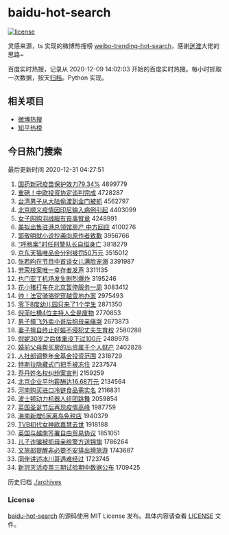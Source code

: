 # baidu-hot-search

[![license](https://img.shields.io/github/license/Arrackisarookie/baidu-hot-search)](https://github.com/Arrackisarookie/baidu-hot-search/blob/master/LICENSE)

灵感来源，ts 实现的微博热搜榜 [weibo-trending-hot-search](https://github.com/justjavac/weibo-trending-hot-search)，感谢[迷渡](https://github.com/justjavac)大佬的思路~

百度实时热搜，记录从 2020-12-09 14:02:03 开始的百度实时热搜。每小时抓取一次数据，按天[归档](./archives)。Python 实现。

## 相关项目
+ [微博热搜](https://github.com/Arrackisarookie/weibo-hot-search)
+ [知乎热榜](https://github.com/Arrackisarookie/zhihu-top-search)

## 今日热门搜索

<!-- Rank Begin -->

最后更新时间 2020-12-31 04:27:51

1. [国药新冠疫苗保护效力79.34%](http://www.baidu.com/baidu?cl=3&tn=SE_baiduhomet8_jmjb7mjw&rsv_dl=fyb_top&fr=top1000&wd=%B9%FA%D2%A9%D0%C2%B9%DA%D2%DF%C3%E7%B1%A3%BB%A4%D0%A7%C1%A679.34%25) 4899779
1. [重磅！中欧投资协定谈判完成](http://www.baidu.com/baidu?cl=3&tn=SE_baiduhomet8_jmjb7mjw&rsv_dl=fyb_top&fr=top1000&wd=%D6%D8%B0%F5%A3%A1%D6%D0%C5%B7%CD%B6%D7%CA%D0%AD%B6%A8%CC%B8%C5%D0%CD%EA%B3%C9) 4728287
1. [台湾男子从大陆偷渡到金门被抓](http://www.baidu.com/baidu?cl=3&tn=SE_baiduhomet8_jmjb7mjw&rsv_dl=fyb_top&fr=top1000&wd=%CC%A8%CD%E5%C4%D0%D7%D3%B4%D3%B4%F3%C2%BD%CD%B5%B6%C9%B5%BD%BD%F0%C3%C5%B1%BB%D7%A5) 4562797
1. [北京顺义疫情因印尼输入病例引起](http://www.baidu.com/baidu?cl=3&tn=SE_baiduhomet8_jmjb7mjw&rsv_dl=fyb_top&fr=top1000&wd=%B1%B1%BE%A9%CB%B3%D2%E5%D2%DF%C7%E9%D2%F2%D3%A1%C4%E1%CA%E4%C8%EB%B2%A1%C0%FD%D2%FD%C6%F0) 4403099
1. [女子网购羽绒服有丧事臂章](http://www.baidu.com/baidu?cl=3&tn=SE_baiduhomet8_jmjb7mjw&rsv_dl=fyb_top&fr=top1000&wd=%C5%AE%D7%D3%CD%F8%B9%BA%D3%F0%C8%DE%B7%FE%D3%D0%C9%A5%CA%C2%B1%DB%D5%C2) 4248991
1. [美拟出售驻港总领馆房产 中方回应](http://www.baidu.com/baidu?cl=3&tn=SE_baiduhomet8_jmjb7mjw&rsv_dl=fyb_top&fr=top1000&wd=%C3%C0%C4%E2%B3%F6%CA%DB%D7%A4%B8%DB%D7%DC%C1%EC%B9%DD%B7%BF%B2%FA%20%D6%D0%B7%BD%BB%D8%D3%A6) 4100276
1. [郭敬明就小说抄袭向原作者致歉](http://www.baidu.com/baidu?cl=3&tn=SE_baiduhomet8_jmjb7mjw&rsv_dl=fyb_top&fr=top1000&wd=%B9%F9%BE%B4%C3%F7%BE%CD%D0%A1%CB%B5%B3%AD%CF%AE%CF%F2%D4%AD%D7%F7%D5%DF%D6%C2%C7%B8) 3956766
1. [“呼格案”时任刑警队长自缢身亡](http://www.baidu.com/baidu?cl=3&tn=SE_baiduhomet8_jmjb7mjw&rsv_dl=fyb_top&fr=top1000&wd=%A1%B0%BA%F4%B8%F1%B0%B8%A1%B1%CA%B1%C8%CE%D0%CC%BE%AF%B6%D3%B3%A4%D7%D4%E7%CB%C9%ED%CD%F6) 3818279
1. [京东天猫唯品会分别被罚50万元](http://www.baidu.com/baidu?cl=3&tn=SE_baiduhomet8_jmjb7mjw&rsv_dl=fyb_top&fr=top1000&wd=%BE%A9%B6%AB%CC%EC%C3%A8%CE%A8%C6%B7%BB%E1%B7%D6%B1%F0%B1%BB%B7%A350%CD%F2%D4%AA) 3515012
1. [张若昀在节目中首谈女儿满脸宠溺](http://www.baidu.com/baidu?cl=3&tn=SE_baiduhomet8_jmjb7mjw&rsv_dl=fyb_top&fr=top1000&wd=%D5%C5%C8%F4%EA%C0%D4%DA%BD%DA%C4%BF%D6%D0%CA%D7%CC%B8%C5%AE%B6%F9%C2%FA%C1%B3%B3%E8%C4%E7) 3391987
1. [劳荣枝案唯一幸存者发声](http://www.baidu.com/baidu?cl=3&tn=SE_baiduhomet8_jmjb7mjw&rsv_dl=fyb_top&fr=top1000&wd=%C0%CD%C8%D9%D6%A6%B0%B8%CE%A8%D2%BB%D0%D2%B4%E6%D5%DF%B7%A2%C9%F9) 3311135
1. [也门亚丁机场发生剧烈爆炸](http://www.baidu.com/baidu?cl=3&tn=SE_baiduhomet8_jmjb7mjw&rsv_dl=fyb_top&fr=top1000&wd=%D2%B2%C3%C5%D1%C7%B6%A1%BB%FA%B3%A1%B7%A2%C9%FA%BE%E7%C1%D2%B1%AC%D5%A8) 3195246
1. [花小猪打车在北京暂停服务一周](http://www.baidu.com/baidu?cl=3&tn=SE_baiduhomet8_jmjb7mjw&rsv_dl=fyb_top&fr=top1000&wd=%BB%A8%D0%A1%D6%ED%B4%F2%B3%B5%D4%DA%B1%B1%BE%A9%D4%DD%CD%A3%B7%FE%CE%F1%D2%BB%D6%DC) 3083412
1. [帅！法官骑骆驼穿越雪地办案](http://www.baidu.com/baidu?cl=3&tn=SE_baiduhomet8_jmjb7mjw&rsv_dl=fyb_top&fr=top1000&wd=%CB%A7%A3%A1%B7%A8%B9%D9%C6%EF%C2%E6%CD%D5%B4%A9%D4%BD%D1%A9%B5%D8%B0%EC%B0%B8) 2975493
1. [零下8度幼儿园只来了1个学生](http://www.baidu.com/baidu?cl=3&tn=SE_baiduhomet8_jmjb7mjw&rsv_dl=fyb_top&fr=top1000&wd=%C1%E3%CF%C28%B6%C8%D3%D7%B6%F9%D4%B0%D6%BB%C0%B4%C1%CB1%B8%F6%D1%A7%C9%FA) 2871350
1. [倪萍吐槽4位主持人全是废物](http://www.baidu.com/baidu?cl=3&tn=SE_baiduhomet8_jmjb7mjw&rsv_dl=fyb_top&fr=top1000&wd=%C4%DF%C6%BC%CD%C2%B2%DB4%CE%BB%D6%F7%B3%D6%C8%CB%C8%AB%CA%C7%B7%CF%CE%EF) 2770853
1. [男子撞飞外卖小哥后抱母亲痛哭](http://www.baidu.com/baidu?cl=3&tn=SE_baiduhomet8_jmjb7mjw&rsv_dl=fyb_top&fr=top1000&wd=%C4%D0%D7%D3%D7%B2%B7%C9%CD%E2%C2%F4%D0%A1%B8%E7%BA%F3%B1%A7%C4%B8%C7%D7%CD%B4%BF%DE) 2673873
1. [妻子擅自终止妊娠不侵犯丈夫生育权](http://www.baidu.com/baidu?cl=3&tn=SE_baiduhomet8_jmjb7mjw&rsv_dl=fyb_top&fr=top1000&wd=%C6%DE%D7%D3%C9%C3%D7%D4%D6%D5%D6%B9%C8%D1%C9%EF%B2%BB%C7%D6%B7%B8%D5%C9%B7%F2%C9%FA%D3%FD%C8%A8) 2580288
1. [倪妮30岁之后体重没下过100斤](http://www.baidu.com/baidu?cl=3&tn=SE_baiduhomet8_jmjb7mjw&rsv_dl=fyb_top&fr=top1000&wd=%C4%DF%C4%DD30%CB%EA%D6%AE%BA%F3%CC%E5%D6%D8%C3%BB%CF%C2%B9%FD100%BD%EF) 2489978
1. [婚前父母帮买房的出资属于个人财产](http://www.baidu.com/baidu?cl=3&tn=SE_baiduhomet8_jmjb7mjw&rsv_dl=fyb_top&fr=top1000&wd=%BB%E9%C7%B0%B8%B8%C4%B8%B0%EF%C2%F2%B7%BF%B5%C4%B3%F6%D7%CA%CA%F4%D3%DA%B8%F6%C8%CB%B2%C6%B2%FA) 2402828
1. [人社部调整年金基金投资范围](http://www.baidu.com/baidu?cl=3&tn=SE_baiduhomet8_jmjb7mjw&rsv_dl=fyb_top&fr=top1000&wd=%C8%CB%C9%E7%B2%BF%B5%F7%D5%FB%C4%EA%BD%F0%BB%F9%BD%F0%CD%B6%D7%CA%B7%B6%CE%A7) 2318729
1. [特斯拉隐藏式门把手被冻住](http://www.baidu.com/baidu?cl=3&tn=SE_baiduhomet8_jmjb7mjw&rsv_dl=fyb_top&fr=top1000&wd=%CC%D8%CB%B9%C0%AD%D2%FE%B2%D8%CA%BD%C3%C5%B0%D1%CA%D6%B1%BB%B6%B3%D7%A1) 2237574
1. [乔丹姓名权纠纷案宣判](http://www.baidu.com/baidu?cl=3&tn=SE_baiduhomet8_jmjb7mjw&rsv_dl=fyb_top&fr=top1000&wd=%C7%C7%B5%A4%D0%D5%C3%FB%C8%A8%BE%C0%B7%D7%B0%B8%D0%FB%C5%D0) 2159259
1. [北京企业平均薪酬达16.68万元](http://www.baidu.com/baidu?cl=3&tn=SE_baiduhomet8_jmjb7mjw&rsv_dl=fyb_top&fr=top1000&wd=%B1%B1%BE%A9%C6%F3%D2%B5%C6%BD%BE%F9%D0%BD%B3%EA%B4%EF16.68%CD%F2%D4%AA) 2134564
1. [河南购买进口冷链食品需实名](http://www.baidu.com/baidu?cl=3&tn=SE_baiduhomet8_jmjb7mjw&rsv_dl=fyb_top&fr=top1000&wd=%BA%D3%C4%CF%B9%BA%C2%F2%BD%F8%BF%DA%C0%E4%C1%B4%CA%B3%C6%B7%D0%E8%CA%B5%C3%FB) 2116831
1. [波士顿动力机器人组团跳舞](http://www.baidu.com/baidu?cl=3&tn=SE_baiduhomet8_jmjb7mjw&rsv_dl=fyb_top&fr=top1000&wd=%B2%A8%CA%BF%B6%D9%B6%AF%C1%A6%BB%FA%C6%F7%C8%CB%D7%E9%CD%C5%CC%F8%CE%E8) 2059854
1. [英国圣诞节后再现疫情高峰](http://www.baidu.com/baidu?cl=3&tn=SE_baiduhomet8_jmjb7mjw&rsv_dl=fyb_top&fr=top1000&wd=%D3%A2%B9%FA%CA%A5%B5%AE%BD%DA%BA%F3%D4%D9%CF%D6%D2%DF%C7%E9%B8%DF%B7%E5) 1987759
1. [海南新增6家离岛免税店](http://www.baidu.com/baidu?cl=3&tn=SE_baiduhomet8_jmjb7mjw&rsv_dl=fyb_top&fr=top1000&wd=%BA%A3%C4%CF%D0%C2%D4%F66%BC%D2%C0%EB%B5%BA%C3%E2%CB%B0%B5%EA) 1940379
1. [TVB初代女神欧嘉慧去世](http://www.baidu.com/baidu?cl=3&tn=SE_baiduhomet8_jmjb7mjw&rsv_dl=fyb_top&fr=top1000&wd=TVB%B3%F5%B4%FA%C5%AE%C9%F1%C5%B7%BC%CE%BB%DB%C8%A5%CA%C0) 1918188
1. [英国与越南签署自由贸易协议](http://www.baidu.com/baidu?cl=3&tn=SE_baiduhomet8_jmjb7mjw&rsv_dl=fyb_top&fr=top1000&wd=%D3%A2%B9%FA%D3%EB%D4%BD%C4%CF%C7%A9%CA%F0%D7%D4%D3%C9%C3%B3%D2%D7%D0%AD%D2%E9) 1851051
1. [儿子诈骗被抓母亲给警方送锦旗](http://www.baidu.com/baidu?cl=3&tn=SE_baiduhomet8_jmjb7mjw&rsv_dl=fyb_top&fr=top1000&wd=%B6%F9%D7%D3%D5%A9%C6%AD%B1%BB%D7%A5%C4%B8%C7%D7%B8%F8%BE%AF%B7%BD%CB%CD%BD%F5%C6%EC) 1786264
1. [文旅部提醒非必要不安排出境旅游](http://www.baidu.com/baidu?cl=3&tn=SE_baiduhomet8_jmjb7mjw&rsv_dl=fyb_top&fr=top1000&wd=%CE%C4%C2%C3%B2%BF%CC%E1%D0%D1%B7%C7%B1%D8%D2%AA%B2%BB%B0%B2%C5%C5%B3%F6%BE%B3%C2%C3%D3%CE) 1743687
1. [同伴讲述冰川哥遇难经过](http://www.baidu.com/baidu?cl=3&tn=SE_baiduhomet8_jmjb7mjw&rsv_dl=fyb_top&fr=top1000&wd=%CD%AC%B0%E9%BD%B2%CA%F6%B1%F9%B4%A8%B8%E7%D3%F6%C4%D1%BE%AD%B9%FD) 1723745
1. [新冠灭活疫苗三期试验期中数据公布](http://www.baidu.com/baidu?cl=3&tn=SE_baiduhomet8_jmjb7mjw&rsv_dl=fyb_top&fr=top1000&wd=%D0%C2%B9%DA%C3%F0%BB%EE%D2%DF%C3%E7%C8%FD%C6%DA%CA%D4%D1%E9%C6%DA%D6%D0%CA%FD%BE%DD%B9%AB%B2%BC) 1709425
<!-- Rank End -->

历史归档 [./archives](./archives)

### License

[baidu-hot-search](https://github.com/Arrackisarookie/baidu-hot-search) 的源码使用 MIT License 发布。具体内容请查看 [LICENSE](./LICENSE) 文件。
